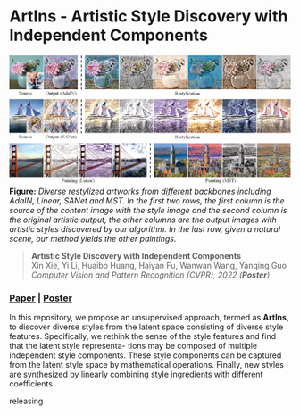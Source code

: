 # ArtIns - Artistic Style Discovery with Independent Components

![image](./fig.png)
**Figure:** *Diverse restylized artworks from different backbones including AdaIN, Linear, SANet and MST. In the first two rows, the first column is the source of the content image with the style image and the second column is the original artistic output, the other columns are the output images with artistic styles discovered by our algorithm. In the last row, given a natural scene, our method yields the other paintings.*

> **Artistic Style Discovery with Independent Components** <br>
> Xin Xie, Yi Li, Huaibo Huang, Haiyan Fu, Wanwan Wang, Yanqing Guo <br>
> *Computer Vision and Pattern Recognition (CVPR), 2022 (**Poster**)*
### [Paper](https://github.com/Shelsin/ArtIns) | [Poster](https://github.com/Shelsin/FIleStore/blob/main/ArtIns_CVPR2022/ArtIns_poster.pdf)

In this repository, we propose an unsupervised approach, termed as **ArtIns**, to discover diverse styles from the latent space consisting of diverse style features. Specifically, we rethink the sense of the style features and find that the latent style representa- tions may be composed of multiple independent style components. These style components can be captured from the latent style space by mathematical operations. Finally, new styles are synthesized by linearly combining style ingredients with different coefficients.

releasing
